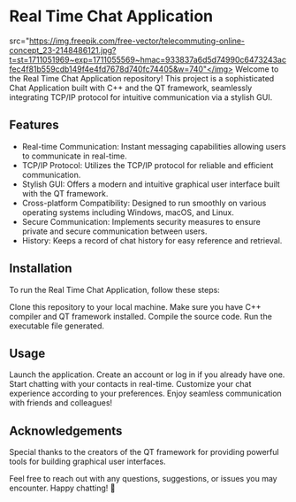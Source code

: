 # Real Time Chat Application
<img>src="https://img.freepik.com/free-vector/telecommuting-online-concept_23-2148486121.jpg?t=st=1711051969~exp=1711055569~hmac=933837a6d5d74990c6473243acfec4f81b559cdb149f4e4fd7678d740fc74405&w=740"</img>
Welcome to the Real Time Chat Application repository! This project is a sophisticated Chat Application built with C++ and the QT framework, seamlessly integrating TCP/IP protocol for intuitive communication via a stylish GUI.

<h2>Features</h2>
<ul>
<li>Real-time Communication: Instant messaging capabilities allowing users to communicate in real-time.</li> 
<li>TCP/IP Protocol: Utilizes the TCP/IP protocol for reliable and efficient communication.</li> 
<li>Stylish GUI: Offers a modern and intuitive graphical user interface built with the QT framework.</li>
<li>Cross-platform Compatibility: Designed to run smoothly on various operating systems including Windows, macOS, and Linux.</li>
<li>Secure Communication: Implements security measures to ensure private and secure communication between users.</li>
<li>History: Keeps a record of chat history for easy reference and retrieval.</li>
</ul>

<h2>Installation</h2> 
To run the Real Time Chat Application, follow these steps:

Clone this repository to your local machine.
Make sure you have C++ compiler and QT framework installed.
Compile the source code.
Run the executable file generated.

<h2>Usage</h2>
Launch the application.
Create an account or log in if you already have one.
Start chatting with your contacts in real-time.
Customize your chat experience according to your preferences.
Enjoy seamless communication with friends and colleagues!

<h2>Acknowledgements</h2> 
Special thanks to the creators of the QT framework for providing powerful tools for building graphical user interfaces.

Feel free to reach out with any questions, suggestions, or issues you may encounter. Happy chatting! 🎉
